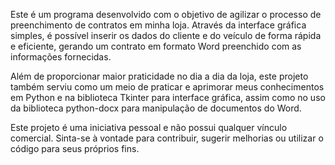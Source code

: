 Este é um programa desenvolvido com o objetivo de agilizar o processo de preenchimento de contratos em minha loja. Através da interface gráfica simples, é possível inserir os dados do cliente e do veículo de forma rápida e eficiente, gerando um contrato em formato Word preenchido com as informações fornecidas.

Além de proporcionar maior praticidade no dia a dia da loja, este projeto também serviu como um meio de praticar e aprimorar meus conhecimentos em Python e na biblioteca Tkinter para interface gráfica, assim como no uso da biblioteca python-docx para manipulação de documentos do Word.

Este projeto é uma iniciativa pessoal e não possui qualquer vínculo comercial. Sinta-se à vontade para contribuir, sugerir melhorias ou utilizar o código para seus próprios fins.
